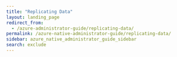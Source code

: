 ```yaml
---
title: "Replicating Data"
layout: landing_page
redirect_from:
  - /azure-administrator-guide/replicating-data/
permalink: /azure-native-administrator-guide/replicating-data/
sidebar: azure_native_administrator_guide_sidebar
search: exclude
---
```

